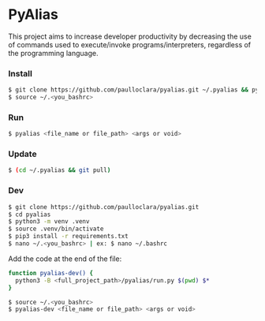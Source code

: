 # PyAlias

This project aims to increase developer productivity by decreasing the use of
commands used to execute/invoke programs/interpreters, regardless of the
programming language.

### Install

```bash
$ git clone https://github.com/paulloclara/pyalias.git ~/.pyalias && python3 ~/.pyalias/install.py
$ source ~/.<you_bashrc>
```

### Run

```bash
$ pyalias <file_name or file_path> <args or void>
```

### Update

```bash
$ (cd ~/.pyalias && git pull)
```

### Dev

```bash
$ git clone https://github.com/paulloclara/pyalias.git
$ cd pyalias
$ python3 -m venv .venv
$ source .venv/bin/activate
$ pip3 install -r requirements.txt
$ nano ~/.<you_bashrc> | ex: $ nano ~/.bashrc
```

Add the code at the end of the file:

```sh
function pyalias-dev() {
  python3 -B <full_project_path>/pyalias/run.py $(pwd) $*
}
```

```bash
$ source ~/.<you_bashrc>
$ pyalias-dev <file_name or file_path> <args or void>
```
